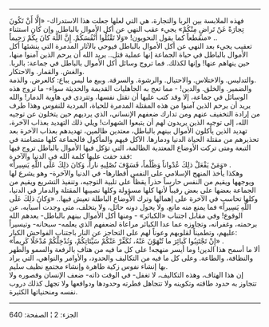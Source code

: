 ------------------------------------------------------------------------

فهذه الملابسة بين الربا والتجارة، هي التي لعلها جعلت هذا الاستدراك- «إِلَّا
أَنْ تَكُونَ تِجارَةً عَنْ تَراضٍ مِنْكُمْ» يجيء عقب النهي عن أكل الأموال بالباطل. وإن
كان استثناء منقطعاً كما يقول النحويون! «وَلا تَقْتُلُوا أَنْفُسَكُمْ. إِنَّ اللَّهَ كانَ
بِكُمْ رَحِيماً» ..  
تعقيب يجيء بعد النهي عن أكل الأموال بالباطل فيوحي بالآثار المدمرة التي
ينشئها أكل الأموال بالباطل في حياة الجماعة إنها عملية قتل.. يريد الله أن
يرحم الذين آمنوا منها، حين ينهاهم عنها! وإنها لكذلك. فما تروج وسائل أكل
الأموال بالباطل في جماعة: بالربا. والغش. والقمار. والاحتكار.  
والتدليس. والاختلاس. والاحتيال. والرشوة. والسرقة. وبيع ما ليس يباع:
كالعرض. والذمة.  
والضمير. والخلق. والدين! - مما تعج به الجاهليات القديمة والحديثة سواء-
ما تروج هذه الوسائل في جماعة، إلا وقد كتب عليها أن تقتل نفسها، وتتردى في
هاوية الدمار! والله يريد أن يرحم الذين آمنوا من هذه المقتلة المدمرة
للحياة، المردية للنفوس وهذا طرف من إرادة التخفيف عنهم ومن تدارك ضعفهم
الإنساني، الذي يرديهم حين يتخلون عن توجيه الله، إلى توجيه الذين يريدون
لهم أن يتبعوا الشهوات! ويلي ذلك التهديد بعذاب الآخرة، تهديد الذين يأكلون
الأموال بينهم بالباطل، معتدين ظالمين، تهديدهم بعذاب الآخرة بعد تحذيرهم
من مقتلة الحياة الدنيا ودمارها. الآكل فيهم والمأكول فالجماعة كلها
متضامنة في التبعة ومتى تركت الأوضاع المعتدية الظالمة، التي تؤكل فيها
الأموال بالباطل تروج فيها فقد حقت عليها كلمة الله في الدنيا والآخرة:  
«وَمَنْ يَفْعَلْ ذلِكَ عُدْواناً وَظُلْماً، فَسَوْفَ نُصْلِيهِ ناراً، وَكانَ ذلِكَ عَلَى اللَّهِ يَسِيراً»
.  
وهكذا يأخذ المنهج الإسلامي على النفس أقطارها- في الدنيا والآخرة- وهو
يشرع لها ويوجهها ويقيم من النفس حارساً حذراً يقظاً على تلبية التوجيه،
وتنفيذ التشريع ويقيم من الجماعة بعضها على بعض رقيباً لأنها كلها مسؤولة
وكلها نصيبها المقتلة والدمار في الدنيا، وكلها تحاسب في الآخرة على
إهمالها وترك الأوضاع الباطلة تعيش فيها.. «وَكانَ ذلِكَ عَلَى اللَّهِ يَسِيراً» فما
يمنع منه مانع، ولا يحول دونه حائل، ولا يتخلف، متى وجدت أسبابه، عن
الوقوع! وفي مقابل اجتناب «الكبائر» - ومنها أكل الأموال بينهم بالباطل-
يعدهم الله برحمته، وغفرانه، وتجاوزه عما عدا الكبائر مراعاة لضعفهم الذي
يعلمه- سبحانه- وتيسيراً عليهم، وتطميناً لقلوبهم وعوناً لهم على التحاجز عن
النار باجتناب الفواحش الكبار:  
«إِنْ تَجْتَنِبُوا كَبائِرَ ما تُنْهَوْنَ عَنْهُ، نُكَفِّرْ عَنْكُمْ سَيِّئاتِكُمْ، وَنُدْخِلْكُمْ مُدْخَلًا كَرِيماً»
.  
ألا ما أسمح هذا الدين! وما أيسر منهجه! على كل ما فيه من هتاف بالرفعة
والسمو والطهر والنظافة، والطاعة. وعلى كل ما فيه من التكاليف والحدود،
والأوامر والنواهي، التي يراد بها إنشاء نفوس زكية طاهرة وإنشاء مجتمع نظيف
سليم.  
إن هذا الهتاف، وهذه التكاليف، لا تغفل- في الوقت ذاته- ضعف الإنسان وقصوره
ولا تتجاوز به حدود طاقته وتكوينه ولا تتجاهل فطرته وحدودها ودوافعها ولا
تجهل كذلك دروب نفسه ومنحنياتها الكثيرة.

------------------------------------------------------------------------

الجزء: 2 ¦ الصفحة: 640
